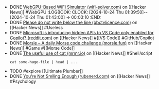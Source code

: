- DONE [WebGPU-Based WiFi Simulator (wifi-solver.com)](https://news.ycombinator.com/item?id=41897214) on [[Hacker News]] #WebGPU
  :LOGBOOK:
  CLOCK: [2024-10-24 Thu 01:39:50]--[2024-10-24 Thu 01:43:00] =>  00:03:10
  :END:
- DONE [Please do not write below the line (bbctvlicence.com)](https://news.ycombinator.com/item?id=41907071) on [[Hacker News]] #Useless
- DONE [Microsoft is introducing hidden APIs to VS Code only enabled for Copilot? (reddit.com)](https://news.ycombinator.com/item?id=41907350) on [[Hacker News]] #[[VS Code]] #GitHub/Copilot
- DONE [Morsle – A daily Morse code challenge (morsle.fun)](https://news.ycombinator.com/item?id=41886721) on [[Hacker News]] #Game #[[Morse Code]]
- DONE [The useful use of cat (mrmr.io)](https://news.ycombinator.com/item?id=41894933) on [[Hacker News]] #Shell/script
  ```shell
  cat some-huge-file | head | ...
  ```
- TODO #explore [[Ultimate Plumber]]
- DONE [You're Not Smiling Enough (rubenerd.com)](https://news.ycombinator.com/item?id=41533886) on [[Hacker News]] #Psychology